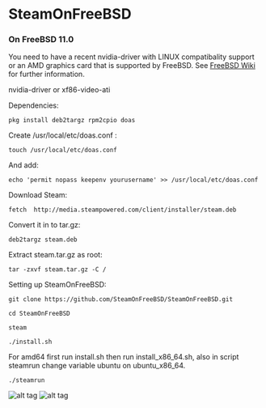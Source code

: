 # SteamOnFreeBSD

### On FreeBSD 11.0
You need to have a recent nvidia-driver with LINUX compatibality support or an AMD graphics card that is supported by FreeBSD. See [FreeBSD Wiki](https://wiki.freebsd.org/Graphics) for further information. 
 
nvidia-driver or  xf86-video-ati
 
Dependencies:
 
`pkg install deb2targz rpm2cpio doas`
 
Create /usr/local/etc/doas.conf :
  
`touch /usr/local/etc/doas.conf`
  
And add:

`echo 'permit nopass keepenv yourusername' >> /usr/local/etc/doas.conf` 
 
Download Steam: 
 
`fetch  http://media.steampowered.com/client/installer/steam.deb` 

Convert it in to tar.gz:
 
`deb2targz steam.deb`

Extract steam.tar.gz as root:
 
`tar -zxvf steam.tar.gz -C /`

Setting up SteamOnFreeBSD:

`git clone https://github.com/SteamOnFreeBSD/SteamOnFreeBSD.git`
 
`cd SteamOnFreeBSD`

`steam`
 
`./install.sh`

For amd64 first run install.sh then run install_x86_64.sh, also in script steamrun change variable ubuntu on ubuntu_x86_64.

`./steamrun`

![alt tag](https://raw.githubusercontent.com/SteamOnFreeBSD/Steam/master/2016-03-15-171059_1366x768_scrot.png)
![alt tag](https://raw.githubusercontent.com/SteamOnFreeBSD/Steam/master/2016-04-03-030913_1366x768_scrot.png)
